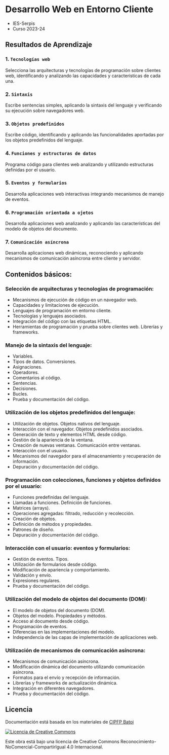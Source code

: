 # Desarrollo Web en Entorno Cliente

* IES-Serpis
* Curso 2023-24

## Resultados de Aprendizaje

### 1. **`Tecnologías web`**
   Selecciona las arquitecturas y tecnologías de programación sobre clientes web, identificando y analizando las capacidades y características de cada una.

### 2. **`Sintaxis`**
   Escribe sentencias simples, aplicando la sintaxis del lenguaje y verificando su ejecución sobre navegadores web.

### 3. **`Objetos predefinidos`**
   Escribe código, identificando y aplicando las funcionalidades aportadas por los objetos predefinidos del lenguaje.

### 4. **`Funciones y estructuras de datos`**
   Programa código para clientes web analizando y utilizando estructuras definidas por el usuario.

### 5. **`Eventos y formularios`**
   Desarrolla aplicaciones web interactivas integrando mecanismos de manejo de eventos.

### 6. **`Programación orientada a ojetos`**
   Desarrolla aplicaciones web analizando y aplicando las características del modelo de objetos del documento.

### 7. **`Comunicación asíncrona`**
   Desarrolla aplicaciones web dinámicas, reconociendo y aplicando mecanismos de comunicación asíncrona entre cliente y servidor.

## Contenidos básicos:

### Selección de arquitecturas y tecnologías de programación:
- Mecanismos de ejecución de código en un navegador web.
- Capacidades y limitaciones de ejecución.
- Lenguajes de programación en entorno cliente.
- Tecnologías y lenguajes asociados.
- Integración del código con las etiquetas HTML.
- Herramientas de programación y prueba sobre clientes web. Librerías y frameworks.

### Manejo de la sintaxis del lenguaje:
- Variables.
- Tipos de datos. Conversiones.
- Asignaciones.
- Operadores.
- Comentarios al código.
- Sentencias.
- Decisiones.
- Bucles.
- Prueba y documentación del código.

### Utilización de los objetos predefinidos del lenguaje:
- Utilización de objetos. Objetos nativos del lenguaje.
- Interacción con el navegador. Objetos predefinidos asociados.
- Generación de texto y elementos HTML desde código.
- Gestión de la apariencia de la ventana.
- Creación de nuevas ventanas. Comunicación entre ventanas.
- Interacción con el usuario.
- Mecanismos del navegador para el almacenamiento y recuperación de información.
- Depuración y documentación del código.

### Programación con colecciones, funciones y objetos definidos por el usuario:
- Funciones predefinidas del lenguaje.
- Llamadas a funciones. Definición de funciones.
- Matrices (arrays).
- Operaciones agregadas: filtrado, reducción y recolección.
- Creación de objetos.
- Definición de métodos y propiedades.
- Patrones de diseño.
- Depuración y documentación del código.

### Interacción con el usuario: eventos y formularios:
- Gestión de eventos. Tipos.
- Utilización de formularios desde código.
- Modificación de apariencia y comportamiento.
- Validación y envío.
- Expresiones regulares.
- Prueba y documentación del código.

### Utilización del modelo de objetos del documento (DOM):
- El modelo de objetos del documento (DOM).
- Objetos del modelo. Propiedades y métodos.
- Acceso al documento desde código.
- Programación de eventos.
- Diferencias en las implementaciones del modelo.
- Independencia de las capas de implementación de aplicaciones web.

### Utilización de mecanismos de comunicación asíncrona:
- Mecanismos de comunicación asíncrona.
- Modificación dinámica del documento utilizando comunicación asíncrona.
- Formatos para el envío y recepción de información.
- Librerías y frameworks de actualización dinámica.
- Integración en diferentes navegadores.
- Prueba y documentación del código.

## Licencia

Documentación está basada en los materiales de [CIPFP Batoi](https://cipfpbatoi.github.io/materials/daw/dwc/)

[![Licencia de Creative Commons](https://i.creativecommons.org/l/by-nc-sa/4.0/88x31.png)](http://creativecommons.org/licenses/by-nc-sa/4.0/)

Este obra está bajo una licencia de Creative Commons Reconocimiento-NoComercial-CompartirIgual 4.0 Internacional.

